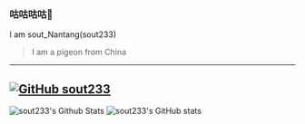### 咕咕咕咕🙏
I am sout_Nantang(sout233)
> I am a pigeon from China
---
[![GitHub sout233](https://img.shields.io/github/followers/sout233?label=follow&style=social)](https://github.com/sout233)
---
![sout233's Github Stats](https://github-readme-stats.vercel.app/api?username=sout233&show_icons=true&title_color=fff&icon_color=79ff97&text_color=9f9f9f&bg_color=151515)
![sout233's GitHub stats](https://github-readme-stats.vercel.app/api?username=sout_Nantang&show_icons=true&theme=radical)
